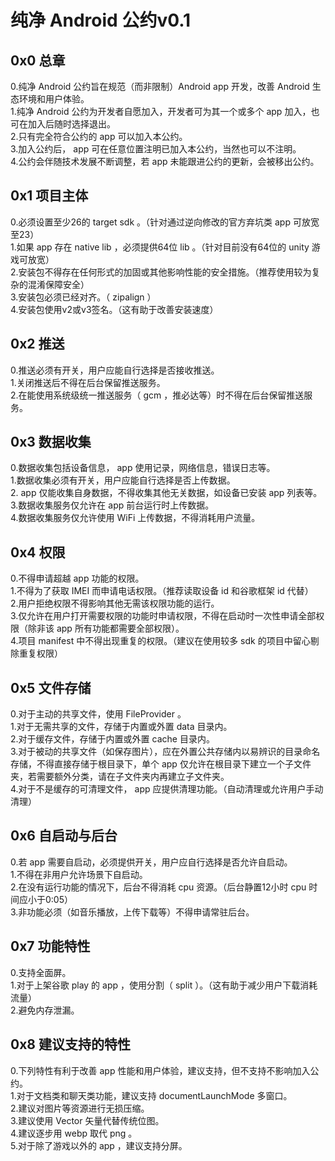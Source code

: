 # 纯净 Android 公约v0.1   
  
## 0x0 总章  
0.纯净 Android 公约旨在规范（而非限制）Android app 开发，改善 Android 生态环境和用户体验。  
1.纯净 Android 公约为开发者自愿加入，开发者可为其一个或多个 app 加入，也可在加入后随时选择退出。  
2.只有完全符合公约的 app 可以加入本公约。  
3.加入公约后， app 可在任意位置注明已加入本公约，当然也可以不注明。  
4.公约会伴随技术发展不断调整，若 app 未能跟进公约的更新，会被移出公约。  
  
## 0x1 项目主体  
0.必须设置至少26的 target sdk 。（针对通过逆向修改的官方弃坑类 app 可放宽至23）  
1.如果 app 存在 native lib ，必须提供64位 lib 。（针对目前没有64位的 unity 游戏可放宽）  
2.安装包不得存在任何形式的加固或其他影响性能的安全措施。（推荐使用较为复杂的混淆保障安全）  
3.安装包必须已经对齐。（ zipalign ）  
4.安装包使用v2或v3签名。（这有助于改善安装速度）  
  
## 0x2 推送  
0.推送必须有开关，用户应能自行选择是否接收推送。  
1.关闭推送后不得在后台保留推送服务。  
2.在能使用系统级统一推送服务（ gcm ，推必达等）时不得在后台保留推送服务。  
  
## 0x3 数据收集  
0.数据收集包括设备信息， app 使用记录，网络信息，错误日志等。  
1.数据收集必须有开关，用户应能自行选择是否上传数据。  
2. app 仅能收集自身数据，不得收集其他无关数据，如设备已安装 app 列表等。  
3.数据收集服务仅允许在 app 前台运行时上传数据。  
4.数据收集服务仅允许使用 WiFi 上传数据，不得消耗用户流量。  
  
## 0x4 权限  
0.不得申请超越 app 功能的权限。  
1.不得为了获取 IMEI 而申请电话权限。（推荐读取设备 id 和谷歌框架 id 代替）  
2.用户拒绝权限不得影响其他无需该权限功能的运行。  
3.仅允许在用户打开需要权限的功能时申请权限，不得在启动时一次性申请全部权限（除非该 app 所有功能都需要全部权限）。  
4.项目 manifest 中不得出现重复的权限。（建议在使用较多 sdk 的项目中留心剔除重复权限）  
  
## 0x5 文件存储  
0.对于主动的共享文件，使用 FileProvider 。  
1.对于无需共享的文件，存储于内置或外置 data 目录内。  
2.对于缓存文件，存储于内置或外置 cache 目录内。  
3.对于被动的共享文件（如保存图片），应在外置公共存储内以易辨识的目录命名存储，不得直接存储于根目录下，单个 app 仅允许在根目录下建立一个子文件夹，若需要额外分类，请在子文件夹内再建立子文件夹。  
4.对于不是缓存的可清理文件， app 应提供清理功能。（自动清理或允许用户手动清理）  
  
## 0x6 自启动与后台  
0.若 app 需要自启动，必须提供开关，用户应自行选择是否允许自启动。  
1.不得在非用户允许场景下自启动。  
2.在没有运行功能的情况下，后台不得消耗 cpu 资源。（后台静置12小时 cpu 时间应小于0:05）  
3.非功能必须（如音乐播放，上传下载等）不得申请常驻后台。  
  
## 0x7 功能特性  
0.支持全面屏。  
1.对于上架谷歌 play 的 app ，使用分割（ split ）。（这有助于减少用户下载消耗流量）  
2.避免内存泄漏。  
  
## 0x8 建议支持的特性  
0.下列特性有利于改善 app 性能和用户体验，建议支持，但不支持不影响加入公约。  
1.对于文档类和聊天类功能，建议支持 documentLaunchMode 多窗口。  
2.建议对图片等资源进行无损压缩。  
3.建议使用 Vector 矢量代替传统位图。  
4.建议逐步用 webp 取代 png 。  
5.对于除了游戏以外的 app ，建议支持分屏。  





